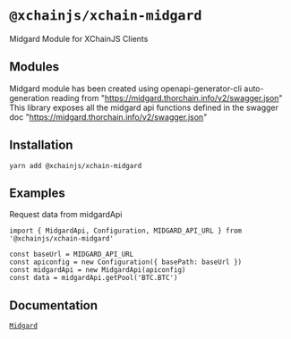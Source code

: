 # `@xchainjs/xchain-midgard`

Midgard Module for XChainJS Clients

## Modules

Midgard module has been created using openapi-generator-cli auto-generation reading from "https://midgard.thorchain.info/v2/swagger.json" This library exposes all the midgard api functions defined in the swagger doc "https://midgard.thorchain.info/v2/swagger.json"



## Installation

```
yarn add @xchainjs/xchain-midgard
```

## Examples
Request data from midgardApi

```
import { MidgardApi, Configuration, MIDGARD_API_URL } from '@xchainjs/xchain-midgard'

const baseUrl = MIDGARD_API_URL
const apiconfig = new Configuration({ basePath: baseUrl })
const midgardApi = new MidgardApi(apiconfig)
const data = midgardApi.getPool('BTC.BTC') 

```

## Documentation

[`Midgard`](https://midgard.thorchain.info/v2/swagger.json)
